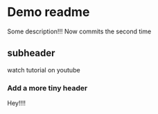 # Demo readme
Some description!!!
Now commits the second time


## subheader
watch tutorial on youtube

### Add a more tiny header
Hey!!!!
